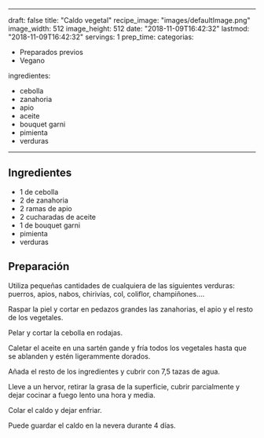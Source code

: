 
---
draft: false
title: "Caldo vegetal"
recipe_image: "images/defaultImage.png"
image_width: 512
image_height: 512
date: "2018-11-09T16:42:32"
lastmod: "2018-11-09T16:42:32"
servings: 1
prep_time: 
categorias:
  - Preparados previos
  - Vegano

ingredientes:
  - cebolla
  - zanahoria
  - apio
  - aceite
  - bouquet garni
  - pimienta
  - verduras
---

## Ingredientes
- 1  de cebolla
- 2  de zanahoria
- 2 ramas de apio
- 2 cucharadas de aceite
- 1  de bouquet garni
- pimienta
- verduras

## Preparación
Utiliza pequeñas cantidades de cualquiera de las siguientes verduras: puerros, apios, nabos, chirivías, col, coliflor, champiñones....

Raspar la piel y cortar en pedazos grandes las zanahorias, el apio y el resto de los vegetales.

Pelar y cortar la cebolla en rodajas.

Caletar el aceite en una sartén gande y fría todos los vegetales hasta que se ablanden y estén ligerammente dorados.

Añada el resto de los ingredientes y cubrir con 7,5 tazas de agua.

Lleve a un hervor, retirar la grasa de la superficie, cubrir parcialmente y dejar cocinar a fuego lento una hora y media.

Colar el caldo y dejar enfriar.

Puede guardar el caldo en la nevera durante 4 días.


